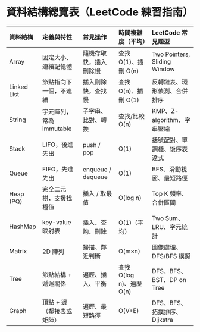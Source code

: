 # 資料結構總覽表（LeetCode 練習指南）

| 資料結構    | 定義與特性                | 常見操作               | 時間複雜度（平均）       | LeetCode 常見題型            |
|:------------|:--------------------------|:-----------------------|:-------------------------|:-----------------------------|
| Array       | 固定大小、連續記憶體      | 隨機存取快，插入刪除慢 | 查找 O(1)、插刪 O(n)     | Two Pointers, Sliding Window |
| Linked List | 節點指向下一個，不連續    | 插入刪除快，查找慢     | 查找 O(n)、插刪 O(1)     | 反轉鏈表、環形偵測、合併排序 |
| String      | 字元陣列，常為 immutable  | 子字串、比對、轉換     | 查找/比較 O(n)           | KMP、Z-algorithm、字串壓縮   |
| Stack       | LIFO，後進先出            | push / pop             | O(1)                     | 括號配對、單調棧、後序表達式 |
| Queue       | FIFO，先進先出            | enqueue / dequeue      | O(1)                     | BFS、滑動視窗、最短路徑      |
| Heap (PQ)   | 完全二元樹，支援找極值    | 插入 / 取最值          | O(log n)                 | Top K 頻率、合併區間         |
| HashMap     | key-value 映射表          | 插入、查詢、刪除       | O(1)（平均）             | Two Sum、LRU、字元統計       |
| Matrix      | 2D 陣列                   | 掃描、鄰近判斷         | O(m×n)                   | 圖像處理、DFS/BFS 模擬       |
| Tree        | 節點結構 + 遞迴關係       | 遍歷、插入、平衡       | 查找 O(log n)、遍歷 O(n) | DFS、BFS、BST、DP on Tree    |
| Graph       | 頂點 + 邊（鄰接表或矩陣） | 遍歷、最短路徑         | O(V+E)                   | DFS、BFS、拓撲排序、Dijkstra |